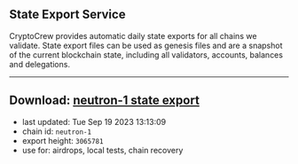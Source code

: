 ## State Export Service
CryptoCrew provides automatic daily state exports for all chains we validate. State export files can be used as genesis files and are a snapshot of the current blockchain state, including all validators, accounts, balances and delegations.

---
**Download: [neutron-1 state export](https://dl.ccvalidators.com/SERVICE/neutron/neutron-1_export_3065781.json)**
---

- last updated: Tue Sep 19 2023 13:13:09
- chain id: `neutron-1`
- export height: `3065781`
- use for: airdrops, local tests, chain recovery
